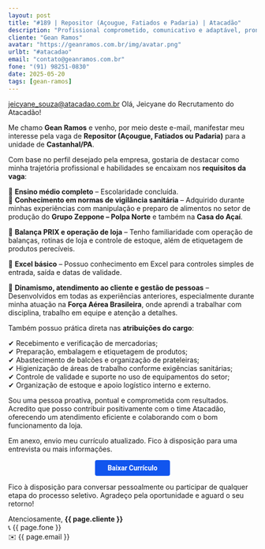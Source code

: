 ```yaml
---
layout: post
title: "#189 | Repositor (Açougue, Fatiados e Padaria) | Atacadão"
description: "Profissional comprometido, comunicativo e adaptável, pronto para agregar valor à equipe!"
cliente: "Gean Ramos"
avatar: "https://geanramos.com.br/img/avatar.png"
urlbt: "#atacadao"
email: "contato@geanramos.com.br"
fone: "(91) 98251-0830"
date: 2025-05-20
tags: [gean-ramos]
---
```

jeicyane_souza@atacadao.com.br
Olá, Jeicyane do Recrutamento do Atacadão!

Me chamo **Gean  Ramos** e venho, por meio deste e-mail, manifestar meu interesse pela vaga de **Repositor (Açougue, Fatiados ou Padaria)** para a unidade de **Castanhal/PA**.

Com base no perfil desejado pela empresa, gostaria de destacar como minha trajetória profissional e habilidades se encaixam nos **requisitos da vaga**:

🔸 **Ensino médio completo** – Escolaridade concluída.  
🔸 **Conhecimento em normas de vigilância sanitária** – Adquirido durante minhas experiências com manipulação e preparo de alimentos no setor de produção do **Grupo Zeppone – Polpa Norte** e também na **Casa do Açaí**.  

🔸 **Balança PRIX e operação de loja** – Tenho familiaridade com operação de balanças, rotinas de loja e controle de estoque, além de etiquetagem de produtos perecíveis.  

🔸 **Excel básico** – Possuo conhecimento em Excel para controles simples de entrada, saída e datas de validade.  

🔸 **Dinamismo, atendimento ao cliente e gestão de pessoas** – Desenvolvidos em todas as experiências anteriores, especialmente durante minha atuação na **Força Aérea Brasileira**, onde aprendi a trabalhar com disciplina, trabalho em equipe e atenção a detalhes.

Também possuo prática direta nas **atribuições do cargo**:

✔ Recebimento e verificação de mercadorias;  
✔ Preparação, embalagem e etiquetagem de produtos;  
✔ Abastecimento de balcões e organização de prateleiras;  
✔ Higienização de áreas de trabalho conforme exigências sanitárias;  
✔ Controle de validade e suporte no uso de equipamentos do setor;  
✔ Organização de estoque e apoio logístico interno e externo.

Sou uma pessoa proativa, pontual e comprometida com resultados. Acredito que posso contribuir positivamente com o time Atacadão, oferecendo um atendimento eficiente e colaborando com o bom funcionamento da loja.

Em anexo, envio meu currículo atualizado. Fico à disposição para uma entrevista ou mais informações.


<center><a href="{{ page.urlbt }}" class="btn" style="display: inline-block;padding: 8px 25px;color: white;font-size: 14px;text-decoration: none;border-radius: 4px;text-align: center;cursor: pointer;display: inline-block;font-weight: 700;font-family: 'Roboto', Tahoma, Verdana, Segoe, sans-serif;background-color: #15e;">Baixar Currículo</a></center>

Fico à disposição para conversar pessoalmente ou participar de qualquer etapa do processo seletivo.
Agradeço pela oportunidade e aguard o seu retorno!

Atenciosamente,
**{{ page.cliente }}**<br>
📞 {{ page.fone }}<br>
✉️ {{ page.email }}
